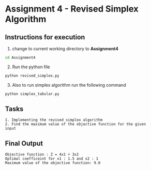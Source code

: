 # Assignment 4 - Revised Simplex Algorithm

## Instructions for execution
1. change to current working directory to **Assignment4**

```bash
cd Assignment4
```
2. Run the python file
```bash
python revised_simplex.py
```
3. Also to run simplex algorithm run the following command
```bash
python simplex_tabular.py
```
## Tasks
    1. Implementing the revised simplex algorithm
    2. Find the maximum value of the objective function for the given input


## Final Output
    Objective function : Z = 4x1 + 3x2
    Optimal coefficeint for x1 : 1.5 and x2 : 1
    Maximum value of the objective function: 9.0

